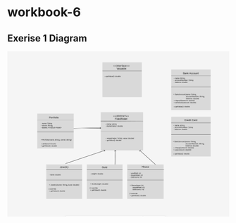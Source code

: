 # workbook-6


## Exerise 1 Diagram

![Workbook 6 Diagram](https://github.com/brendavvng/workbook-6/blob/main/Screenshot/workbook-6-diagram-exc-1.png?raw=true)
